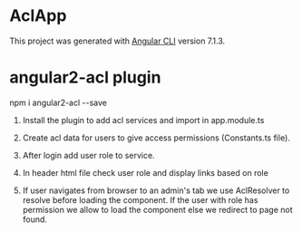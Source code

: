# AclApp

This project was generated with [Angular CLI](https://github.com/angular/angular-cli) version 7.1.3.

# angular2-acl plugin
npm i angular2-acl --save
1. Install the plugin to add acl services and import in app.module.ts
  
2. Create acl data for users to give access permissions (Constants.ts file).
3. After login add user role to service.
4. In header html file check user role and display links based on role
5. If user navigates from browser to an admin's tab we use AclResolver to resolve before loading the component. If the user with role has permission we allow to load the component else we redirect to page not found.


